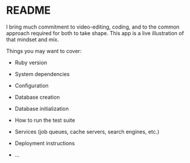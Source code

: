 # README

I bring much commitment to video-editing, coding, and to the common approach required for both to take shape.
This app is a live illustration of that mindset and mix.

Things you may want to cover:

* Ruby version

* System dependencies

* Configuration

* Database creation

* Database initialization

* How to run the test suite

* Services (job queues, cache servers, search engines, etc.)

* Deployment instructions

* ...
